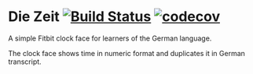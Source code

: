 Die Zeit [![Build Status](https://travis-ci.com/Shpota/zeit.svg?branch=master)](https://travis-ci.com/Shpota/zeit) [![codecov](https://codecov.io/gh/Shpota/zeit/branch/master/graph/badge.svg)](https://codecov.io/gh/Shpota/zeit)
========
A simple Fitbit clock face for learners of the
German language.

The clock face shows time in numeric format
and duplicates it in German transcript.